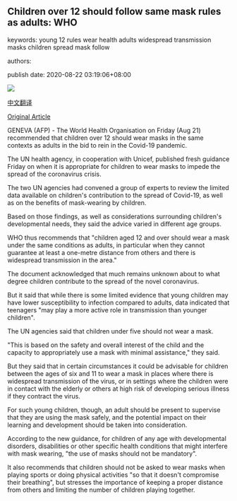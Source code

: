 ## Children over 12 should follow same mask rules as adults: WHO

keywords: young 12 rules wear health adults widespread transmission masks children spread mask follow

authors: 

publish date: 2020-08-22 03:19:06+08:00

![](https://www.straitstimes.com/sites/default/files/styles/x_large/public/articles/2020/08/22/2020-08-18t090436z_1900886448_rc29gi92pmue_rtrmadp_3_health-coronavirus-philippines.jpg?itok=cSwO2pNx)

[中文翻译](Children%20over%2012%20should%20follow%20same%20mask%20rules%20as%20adults%3A%20WHO_zh.md)

[Original Article](https://www.straitstimes.com/world/europe/children-over-12-should-follow-same-mask-rules-as-adults-who)

GENEVA (AFP) - The World Health Organisation on Friday (Aug 21) recommended that children over 12 should wear masks in the same contexts as adults in the bid to rein in the Covid-19 pandemic.

The UN health agency, in cooperation with Unicef, published fresh guidance Friday on when it is appropriate for children to wear masks to impede the spread of the coronavirus crisis.

The two UN agencies had convened a group of experts to review the limited data available on children's contribution to the spread of Covid-19, as well as on the benefits of mask-wearing by children.

Based on those findings, as well as considerations surrounding children's developmental needs, they said the advice varied in different age groups.

WHO thus recommends that "children aged 12 and over should wear a mask under the same conditions as adults, in particular when they cannot guarantee at least a one-metre distance from others and there is widespread transmission in the area."

The document acknowledged that much remains unknown about to what degree children contribute to the spread of the novel coronavirus.

But it said that while there is some limited evidence that young children may have lower susceptibility to infection compared to adults, data indicated that teenagers "may play a more active role in transmission than younger children".

The UN agencies said that children under five should not wear a mask.

"This is based on the safety and overall interest of the child and the capacity to appropriately use a mask with minimal assistance," they said.

But they said that in certain circumstances it could be advisable for children between the ages of six and 11 to wear a mask in places where there is widespread transmission of the virus, or in settings where the children were in contact with the elderly or others at high risk of developing serious illness if they contract the virus.

For such young children, though, an adult should be present to supervise that they are using the mask safely, and the potential impact on their learning and development should be taken into consideration.

According to the new guidance, for children of any age with developmental disorders, disabilities or other specific health conditions that might interfere with mask wearing, "the use of masks should not be mandatory".

It also recommends that children should not be asked to wear masks when playing sports or doing physical activities "so that it doesn't compromise their breathing", but stresses the importance of keeping a proper distance from others and limiting the number of children playing together.